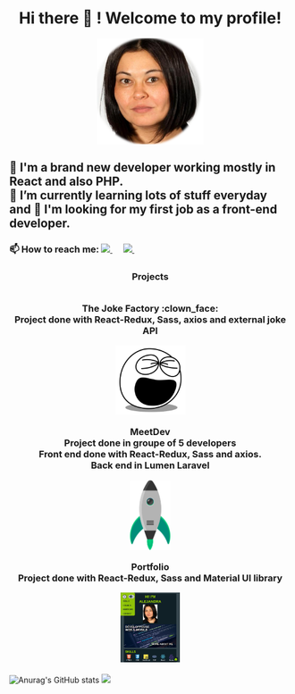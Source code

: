 
<h1 align="center"> Hi there 👋 ! Welcome to my profile!</h1>
<p align="center"><img align="center" height="190px" src="https://github.com/alerafart/alerafart/blob/main/img/alex.png"></p>
<h2>
🌱 I'm a brand new developer working mostly in React and also PHP. <br>
🌱 I’m currently learning lots of stuff everyday and 👯 I'm looking for my first job as a front-end developer.
</h2>
<h3 align="left">📫 How to reach me: 
    <a href="mailto:maalejandrarafart@gmail.com">
        <img src="https://img.shields.io/badge/gmail-%23D14836.svg?&style=for-the-badge&logo=gmail&logoColor=white" />
    </a>&nbsp;&nbsp;&nbsp;&nbsp;
    <a href="https://www.linkedin.com/in/rafart-alejandra/">
       <img src="https://img.shields.io/badge/linkedin-%230077B5.svg?&style=for-the-badge&logo=linkedin&logoColor=white" />
   </a>&nbsp;&nbsp;&nbsp;&nbsp;
</h3>
<h3 align="center"> Projects <br><br>
    <p align="center"> The Joke Factory :clown_face: <br> 
    Project done with React-Redux, Sass, axios and external joke API
        <p align="center">
            <a href="https://www.jokefactory.alerafart.com/" target="_blank">
                <img height="125px" src="img/laughing.svg" />
            </a>
        </p>  
    </p>
    <p align="center"> MeetDev <br> Project done in groupe of 5 developers
    <br> Front end done with React-Redux, Sass and axios. <br>
    Back end in Lumen Laravel
        <p align="center">
            <a href="http://www.meetdev.alerafart.com/" target="_blank">
                <img height="125px" src="img/rocket.png" />
            </a>
      </p>  
    </p>
    <p align="center"> Portfolio <br> Project done with React-Redux, Sass and Material UI library
        <p align="center">
            <a href="https://www.alerafart.com/" target="_blank">
                <img height="125px" src="img/portfolio.png" />
            </a>
      </p>  
    </p> 
    
</h3>


![Anurag's GitHub stats](https://github-readme-stats.vercel.app/api?username=alerafart&count_private=true&hide=stars&show_icons=true&theme=merko)
<img height="150px" src="https://github-readme-stats.vercel.app/api/top-langs/?username=alerafart&layout=compact&langs_count=8&theme=merko&exclude_repo=github-readme-stats,html-css-excercise-cv" />

<!--
**alerafart/alerafart** is a ✨ _special_ ✨ repository because its `README.md` (this file) appears on your GitHub profile.

[![Top Langs](https://github-readme-stats.vercel.app/api/top-langs/?username=alerafart&theme=merko&exclude_repo=github-readme-stats,html-css-excercise-cv)](https://github.com/alerafart/github-readme-stats)

Here are some ideas to get you started:

- 🔭 I’m currently working on ...
- 🌱 I’m currently learning ...
- 👯 I’m looking to collaborate on ...
- 🤔 I’m looking for help with ...
- 💬 Ask me about ...
- 📫 How to reach me: ...
- 😄 Pronouns: ...
- ⚡ Fun fact: ...
-->
